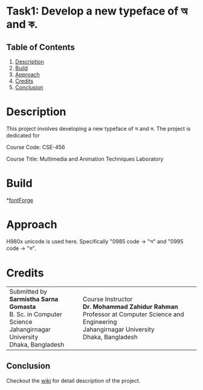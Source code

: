 
# Task1: Develop a new typeface of অ and ক.


## Table of Contents
1. [ Description ](#description)
2. [ Build ](#build) 
3. [ Approach](#Approaches) 
5. [ Credits ](#Credits)
6. [ Conclusion ](#conclusion) 

<a name="description"></a>


# Description
This project involves developing a new typeface of অ and ক.
The project is dedicated for

Course Code: CSE-456 <br>

Course Title: Multimedia and Animation Techniques Laboratory



<a name="build"></a>
# Build
*[fontForge](https://fontforge.org/en-US/)

<a name="Approaches"></a>
# Approach
 H980x unicode is used here.
 Specifically "0985 code -> "অ" 
 and "0995 code -> "ক".

# Credits 

<table style="width:100%">
  <tr>
    <td> 
      Submitted by <br>
      <b>Sarmistha Sarna Gomasta</b> <br>
      B. Sc. in Computer Science <br>
      Jahangirnagar University <br>
      Dhaka, Bangladesh
    </td>
    <td> 
      Course Instructor <br>
      <b>Dr. Mohammad Zahidur Rahman</b> <br>
      Professor at Computer Science and Engineering <br>
      Jahangirnagar University <br>
      Dhaka, Bangladesh
    </td>
   
  </tr>
</table>

## Conclusion
Checkout the [wiki](https://www.demo.com) for detail description of the project.
